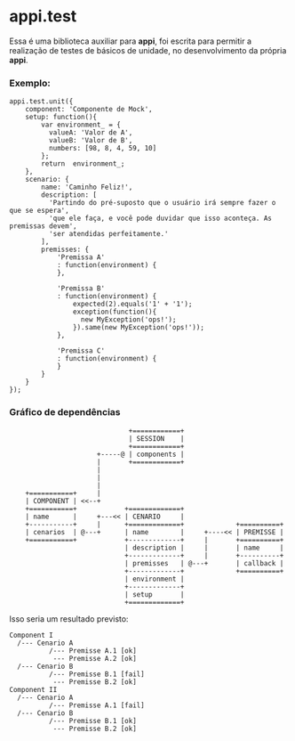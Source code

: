 # appi.test

Essa é uma biblioteca auxiliar para __appi__, foi escrita para permitir a realização de testes de básicos de unidade, no desenvolvimento da própria __appi__.

### Exemplo:

    appi.test.unit({
        component: 'Componente de Mock',
        setup: function(){
            var environment_ = {
              valueA: 'Valor de A',
              valueB: 'Valor de B',
              numbers: [98, 8, 4, 59, 10]
            };
            return  environment_;
        },
        scenario: {
            name: 'Caminho Feliz!',
            description: [
              'Partindo do pré-suposto que o usuário irá sempre fazer o que se espera',
              'que ele faça, e você pode duvidar que isso aconteça. As premissas devem',
              'ser atendidas perfeitamente.'
            ],
            premisses: {
                'Premissa A'
                : function(environment) {
                },

                'Premissa B'
                : function(environment) {
                    expected(2).equals('1' + '1');
                    exception(function(){
                      new MyException('ops!');
                    }).same(new MyException('ops!'));
                },

                'Premissa C'
                : function(environment) {
                }
            }
        }
    });


### Gráfico de dependências

                                  +============+
                                  | SESSION    |
                                  +============+
                          +-----@ | components |
                          |       +============+
                          |
                          |
                          |
        +===========+     |
        | COMPONENT | <<--+
        +===========+            +=============+
        | name      |     +---<< | CENARIO     |
        +-----------+     |      +=============+             +==========+
        | cenarios  | @---+      | name        |     +----<< | PREMISSE |
        +===========+            +-------------+     |       +==========+
                                 | description |     |       | name     |
                                 +-------------+     |       +----------+
                                 | premisses   | @---+       | callback |
                                 +-------------+             +==========+
                                 | environment |
                                 +-------------+
                                 | setup       |
                                 +=============+

Isso seria um resultado previsto:

    Component I
      /--- Cenario A
              /--- Premisse A.1 [ok]
               --- Premisse A.2 [ok]
      /--- Cenario B
              /--- Premisse B.1 [fail]
               --- Premisse B.2 [ok]
    Component II
      /--- Cenario A
              /--- Premisse A.1 [fail]
      /--- Cenario B
              /--- Premisse B.1 [ok]
               --- Premisse B.2 [ok]
